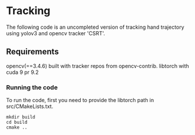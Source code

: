 # Tracking
The following code is an uncompleted version of tracking hand trajectory using yolov3 and opencv tracker 'CSRT'.

## Requirements
opencv(==3.4.6) built with tracker repos from opencv-contrib.
libtorch with cuda 9 pr 9.2

### Running the code
To run the code, first you need to provide the libtorch path in src/CMakeLists.txt.

```
mkdir build
cd build
cmake ..

```
